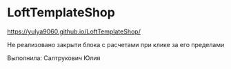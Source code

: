 # LoftTemplateShop

https://yulya9060.github.io/LoftTemplateShop/
 
 Не реализовано закрыти блока с расчетами при клике за его пределами
 
 Выполнила: Салтрукович Юлия
